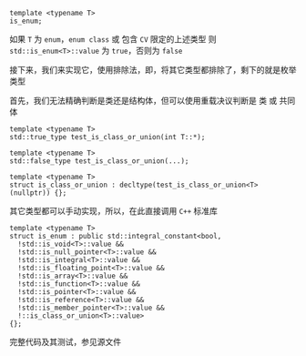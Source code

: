 
```
template <typename T>
is_enum;
```

如果 `T` 为 `enum`，`enum class` 或 包含 `CV` 限定的上述类型
则 `std::is_enum<T>::value` 为 `true`，否则为 `false`

接下来，我们来实现它，使用排除法，即，将其它类型都排除了，剩下的就是枚举类型

首先，我们无法精确判断是类还是结构体，但可以使用重载决议判断是 类 或 共同体

```
template <typename T>
std::true_type test_is_class_or_union(int T::*);

template <typename T>
std::false_type test_is_class_or_union(...);

template <typename T>
struct is_class_or_union : decltype(test_is_class_or_union<T>(nullptr)) {};
```

其它类型都可以手动实现，所以，在此直接调用 `C++` 标准库

```
template <typename T>
struct is_enum : public std::integral_constant<bool, 
  !std::is_void<T>::value &&
  !std::is_null_pointer<T>::value &&
  !std::is_integral<T>::value &&
  !std::is_floating_point<T>::value &&
  !std::is_array<T>::value &&
  !std::is_function<T>::value &&
  !std::is_pointer<T>::value &&
  !std::is_reference<T>::value &&
  !std::is_member_pointer<T>::value &&
  !::is_class_or_union<T>::value>
{};
```

完整代码及其测试，参见源文件


